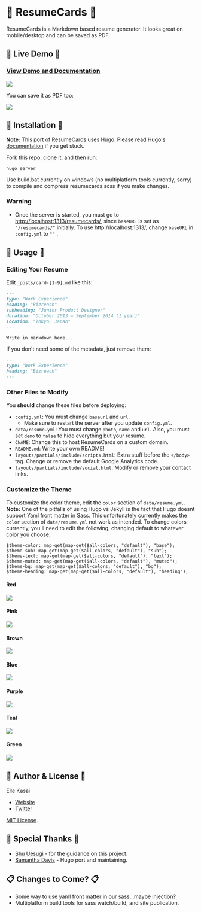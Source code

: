 # 💼 ResumeCards 💼

ResumeCards is a Markdown based resume generator. It looks great on mobile/desktop and can be saved as PDF.

## 💼 Live Demo 💼

### [View Demo and Documentation](http://cutelittlecow.github.io/resumecards)

![](https://cl.ly/image/3O342N0b0y1h/sample_default.png)

You can save it as PDF too:

![](https://cl.ly/image/091w0b0M2S3G/resume_print_preview.png)

## 💼 Installation 💼

**Note:** This port of ResumeCards uses Hugo. Please read [Hugo's documentation](http://gohugo.io/) if you get stuck.

Fork this repo, clone it, and then run:

```
hugo server
```

Use build.bat currently on windows (no multiplatform tools currently, sorry) to compile and compress resumecards.scss if you make changes.
### Warning

* Once the server is started, you must go to [http://localhost:1313/resumecards/](http://localhost:1313/resumecards/), since `baseURL` is set as `"/resumecards/"` initially. To use  http://localhost:1313/, change `baseURL` in `config.yml` to `""` .

## 💼 Usage 💼

### Editing Your Resume

Edit `_posts/card-[1-9].md` like this:

```markdown
---
type: "Work Experience"
heading: "Bizreach"
subheading: "Junior Product Designer"
duration: "October 2013 – September 2014 (1 year)"
location: "Tokyo, Japan"
---

Write in markdown here...
```

If you don't need some of the metadata, just remove them:

```markdown
---
type: "Work Experience"
heading: "Bizreach"
---
```

### Other Files to Modify

You **should** change these files before deploying:

* `config.yml`: You must change `baseurl` and `url`.
  * Make sure to restart the server after you update `config.yml`.
* `data/resume.yml`: You must change `photo`, `name` and `url`. Also, you must set `demo` to `false` to hide everything but your resume.
* `CNAME`: Change this to host ResumeCards on a custom domain.
* `README.md`: Write your own README!
* `layouts/partials/include/scripts.html`: Extra stuff before the `</body>` tag. Change or remove the default Google Analytics code.
* `layouts/partials/include/social.html`: Modify or remove your contact links.

### Customize the Theme

~~To customize the color theme, edit the `color` section of `data/resume.yml`.~~  
**Note:** One of the pitfalls of using Hugo vs Jekyll is the fact that Hugo doesnt support Yaml front matter in Sass. This unfortunately currently makes the `color` section of `data/resume.yml` not work as intended. To change colors currently, you'll need to edit the following, changing default to whatever color you choose:
```
$theme-color: map-get(map-get($all-colors, "default"), "base");
$theme-sub: map-get(map-get($all-colors, "default"), "sub");
$theme-text: map-get(map-get($all-colors, "default"), "text");
$theme-muted: map-get(map-get($all-colors, "default"), "muted");
$theme-bg: map-get(map-get($all-colors, "default"), "bg");
$theme-heading: map-get(map-get($all-colors, "default"), "heading");
```

#### Red
![](http://cl.ly/image/0Q442g393E0O/sample_red.png)

#### Pink
![](http://cl.ly/image/2r0d3C201Q2y/sample_pink.png)

#### Brown
![](http://cl.ly/image/1A3p0v2n2I2O/sample_brown.png)

#### Blue
![](http://cl.ly/image/102r3e1y010w/sample_blue.png)

#### Purple
![](http://cl.ly/image/130Y2y1X1228/sample_purple.png)

#### Teal
![](http://cl.ly/image/3L042k3L3i2m/sample_teal.png)

#### Green
![](http://cl.ly/image/031u3a070V3f/sample_green.png)

## 💼 Author & License 💼

Elle Kasai

- [Website](http://ellekasai.com/about)
- [Twitter](http://twitter.com/ellekasai)

[MIT License](http://ellekasai.mit-license.org).

## 💼 Special Thanks 💼
* [Shu Uesugi](https://github.com/chibicode) - for the guidance on this project.
* [Samantha Davis](https://github.com/cutelittlecow) - Hugo port and maintaining.

## 📋 Changes to Come? 📋
* Some way to use yaml front matter in our sass...maybe injection?
* Multiplatform build tools for sass watch/build, and site publication.

